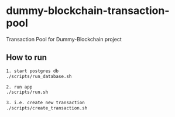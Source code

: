 # dummy-blockchain-transaction-pool

Transaction Pool for Dummy-Blockchain project

## How to run

```bash
1. start postgres db
./scripts/run_database.sh

2. run app
./scripts/run.sh

3. i.e. create new transaction
./scripts/create_transaction.sh
```
